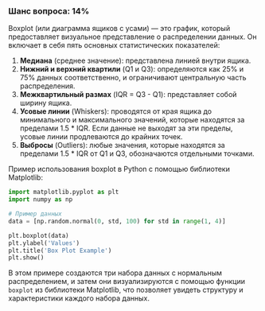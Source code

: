 ### Шанс вопроса: 14%

Boxplot (или диаграмма ящиков с усами) — это график, который предоставляет визуальное представление о распределении данных. Он включает в себя пять основных статистических показателей:

1. **Медиана** (среднее значение): представлена линией внутри ящика.
2. **Нижний и верхний квартили** (Q1 и Q3): определяются как 25% и 75% данных соответственно, и ограничивают центральную часть распределения.
3. **Межквартильный размах** (IQR = Q3 - Q1): представляет собой ширину ящика.
4. **Усовые линии** (Whiskers): проводятся от края ящика до минимального и максимального значений, которые находятся за пределами 1.5 * IQR. Если данные не выходят за эти пределы, усовые линии продлеваются до крайних точек.
5. **Выбросы** (Outliers): любые значения, которые находятся за пределами 1.5 * IQR от Q1 и Q3, обозначаются отдельными точками.

Пример использования boxplot в Python с помощью библиотеки Matplotlib:

```python
import matplotlib.pyplot as plt
import numpy as np

# Пример данных
data = [np.random.normal(0, std, 100) for std in range(1, 4)]

plt.boxplot(data)
plt.ylabel('Values')
plt.title('Box Plot Example')
plt.show()
```

В этом примере создаются три набора данных с нормальным распределением, и затем они визуализируются с помощью функции `boxplot` из библиотеки Matplotlib, что позволяет увидеть структуру и характеристики каждого набора данных.